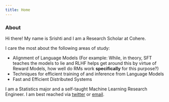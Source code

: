 ```yaml
---
title: Home
---
```

### About
Hi there! My name is Srishti and I am a Research Scholar at Cohere.

I care the most about the following areas of study:
- Alignment of Language Models (For example: While, in theory, SFT teaches the models to lie and RLHF helps get around this by virtue of Reward Models, how well do RMs work **specifically** for this purpose?)
- Techniques for efficient training of and inference from Language Models
- Fast and Efficient Distributed Systems

I am a Statistics major and a self-taught Machine Learning Research Engineer. I am best reached via [twitter](https://twitter.com/sGx_tweets) or [email](mailto:srishtigureja1110@gmail.com).
